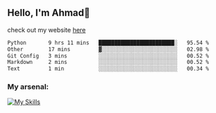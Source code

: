 
## Hello, I'm Ahmad👋

check out my website [here](https://ahmadalwi.com/)

<!--START_SECTION:waka-->

```txt
Python       9 hrs 11 mins   ████████████████████████░   95.54 %
Other        17 mins         ▓░░░░░░░░░░░░░░░░░░░░░░░░   02.98 %
Git Config   3 mins          ░░░░░░░░░░░░░░░░░░░░░░░░░   00.52 %
Markdown     2 mins          ░░░░░░░░░░░░░░░░░░░░░░░░░   00.52 %
Text         1 min           ░░░░░░░░░░░░░░░░░░░░░░░░░   00.34 %
```

<!--END_SECTION:waka-->

### My arsenal:

[![My Skills](https://skillicons.dev/icons?i=js,ts,py,go,react,nextjs,svelte,nodejs,django,tailwind,html,css,sass,firebase,mongodb,postgres,mysql,redis,git,github,docker,vscode,figma,godot)](https://skillicons.dev)
